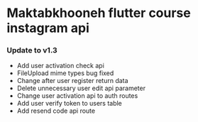# Maktabkhooneh flutter course instagram api

### Update to v1.3
 - Add user activation check api
 - FileUpload mime types bug fixed
 - Change after user register return data
 - Delete unnecessary user edit api parameter
 - Change user activation api to auth routes
 - Add user verify token to users table
 - Add resend code api route
